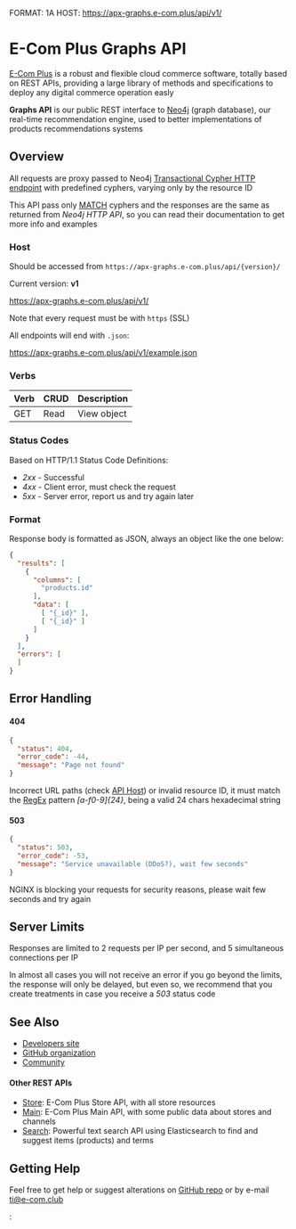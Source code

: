 FORMAT: 1A
HOST: https://apx-graphs.e-com.plus/api/v1/

# E-Com Plus Graphs API

[E-Com Plus](https://www.e-com.plus)
is a robust and flexible cloud commerce software,
totally based on REST APIs, providing a large library of methods and specifications
to deploy any digital commerce operation easly

**Graphs API** is our public REST interface to
[Neo4j](https://neo4j.com/) (graph database),
our real-time recommendation engine, used to better implementations of
products recommendations systems

## Overview

All requests are proxy passed to Neo4j
[Transactional Cypher HTTP endpoint](https://neo4j.com/docs/developer-manual/3.3/http-api/#http-api-transactional)
with predefined cyphers, varying only by the resource ID

This API pass only
[MATCH](https://neo4j.com/docs/developer-manual/current/cypher/clauses/match/)
cyphers and the responses are the same as returned from _Neo4j HTTP API_,
so you can read their documentation to get more info and examples

### Host

Should be accessed from `https://apx-graphs.e-com.plus/api/{version}/`

Current version: **v1**

https://apx-graphs.e-com.plus/api/v1/

Note that every request must be with `https` (SSL)

All endpoints will end with `.json`:

https://apx-graphs.e-com.plus/api/v1/example.json

### Verbs

| Verb    | CRUD           | Description             |
|:--------|----------------|-------------------------|
| GET     | Read           | View object             |

### Status Codes

Based on HTTP/1.1 Status Code Definitions:

- *2xx* - Successful
- *4xx* - Client error, must check the request
- *5xx* - Server error, report us and try again later

### Format

Response body is formatted as JSON, always an object like the one below:

```json
{
  "results": [
    {
      "columns": [
        "products.id"
      ],
      "data": [
        [ "{_id}" ],
        [ "{_id}" ]
      ]
    }
  ],
  "errors": [
  ]
}
```

## Error Handling

#### 404

```json
{
  "status": 404,
  "error_code": -44,
  "message": "Page not found"
}
```

Incorrect URL paths (check [API Host](#introduction/overview/host))
or invalid resource ID, it must match the
[RegEx](https://regexr.com/) pattern _[a-f0-9]{24}_,
being a valid 24 chars hexadecimal string

#### 503

```json
{
  "status": 503,
  "error_code": -53,
  "message": "Service unavailable (DDoS?), wait few seconds"
}
```

NGINX is blocking your requests for security reasons, please wait few seconds and try again

## Server Limits

Responses are limited to 2 requests per IP per second,
and 5 simultaneous connections per IP

In almost all cases you will not receive an error if you go beyond the limits,
the response will only be delayed, but even so,
we recommend that you create treatments in case you receive a *503* status code

## See Also

- [Developers site](https://developers.e-com.plus)
- [GitHub organization](https://github.com/ecomclub)
- [Community](https://community.e-com.plus)

#### Other REST APIs

- [Store](https://ecomstore.docs.apiary.io):
E-Com Plus Store API, with all store resources
- [Main](https://ecomplus.docs.apiary.io):
E-Com Plus Main API, with some public data about stores and channels
- [Search](https://ecomsearch.docs.apiary.io):
Powerful text search API using Elasticsearch to find and suggest items (products) and terms

## Getting Help

Feel free to get help or suggest alterations on
[GitHub repo](https://github.com/ecomclub/ecomplus-api-docs) or by e-mail
[ti@e-com.club](mailto:ti@e-com.club)

:[](products/doc.apib)
